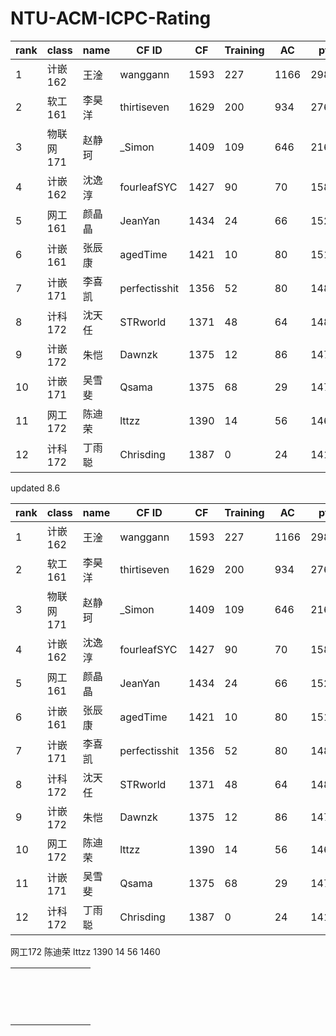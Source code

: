 # NTU-ACM-ICPC-Rating
| rank | class     | name   | CF ID         | CF   | Training | AC   | pt   | Team |
| ---- | --------- | ------ | ------------- | ---- | -------- | ---- | ---- | ---- |
| 1    | 计嵌162   | 王淦   | wanggann      | 1593 | 227      | 1166 | 2986 | 1    |
| 2    | 软工161   | 李昊洋 | thirtiseven   | 1629 | 200      | 934  | 2763 | 1    |
| 3    | 物联网171 | 赵静珂 | _Simon        | 1409 | 109      | 646  | 2164 | 1    |
| 4    | 计嵌162   | 沈逸淳 | fourleafSYC   | 1427 | 90       | 70   | 1587 | 2    |
| 5    | 网工161   | 颜晶晶 | JeanYan       | 1434 | 24       | 66   | 1524 | 2    |
| 6    | 计嵌161   | 张辰康 | agedTime      | 1421 | 10       | 80   | 1511 | 2    |
| 7    | 计嵌171   | 李喜凯 | perfectisshit | 1356 | 52       | 80   | 1488 | 3    |
| 8    | 计科172   | 沈天任 | STRworld      | 1371 | 48       | 64   | 1483 | 3    |
| 9    | 计嵌172   | 朱恺   | Dawnzk        | 1375 | 12       | 86   | 1473 | 3    |
| 10   | 计嵌171   | 吴雪斐 | Qsama         | 1375 | 68       | 29   | 1472 | 4    |
| 11   | 网工172   | 陈迪荣 | lttzz         | 1390 | 14       | 56   | 1460 | 4    |
| 12   | 计科172   | 丁雨聪 | Chrisding     | 1387 | 0        | 24   | 1411 | 4    |



updated 8.6

| rank | class     | name   | CF ID         | CF   | Training | AC   | pt   | Team |
| ---- | --------- | ------ | ------------- | ---- | -------- | ---- | ---- | ---- |
| 1    | 计嵌162   | 王淦   | wanggann      | 1593 | 227      | 1166 | 2986 | 1    |
| 2    | 软工161   | 李昊洋 | thirtiseven   | 1629 | 200      | 934  | 2763 | 1    |
| 3    | 物联网171 | 赵静珂 | _Simon        | 1409 | 109      | 646  | 2164 | 1    |
| 4    | 计嵌162   | 沈逸淳 | fourleafSYC   | 1427 | 90       | 70   | 1587 | 2    |
| 5    | 网工161   | 颜晶晶 | JeanYan       | 1434 | 24       | 66   | 1524 | 2    |
| 6    | 计嵌161   | 张辰康 | agedTime      | 1421 | 10       | 80   | 1511 | 2    |
| 7    | 计嵌171   | 李喜凯 | perfectisshit | 1356 | 52       | 80   | 1488 | 3    |
| 8    | 计科172   | 沈天任 | STRworld      | 1371 | 48       | 64   | 1483 | 3    |
| 9    | 计嵌172   | 朱恺   | Dawnzk        | 1375 | 12       | 86   | 1473 | 3    |
| 10   | 网工172   | 陈迪荣 | lttzz         | 1390 | 14       | 56   | 1460 | 4    |
| 11   | 计嵌171   | 吴雪斐 | Qsama         | 1375 | 68       | 29   | 1472 | 4    |
| 12   | 计科172   | 丁雨聪 | Chrisding     | 1387 | 0        | 24   | 1411 | 4    |

网工172  陈迪荣  lttzz  1390  14  56  1460

|      |      |      |      |      |      |      |      |
| :--- | :--: | :--: | :--: | :--: | :--: | ---- | ---- |
|      |      |      |      |      |      |      |      |
|      |      |      |      |      |      |      |      |
|      |      |      |      |      |      |      |      |
|      |      |      |      |      |      |      |      |
|      |      |      |      |      |      |      |      |
|      |      |      |      |      |      |      |      |
|      |      |      |      |      |      |      |      |
|      |      |      |      |      |      |      |      |
|      |      |      |      |      |      |      |      |
|      |      |      |      |      |      |      |      |
|      |      |      |      |      |      |      |      |
|      |      |      |      |      |      |      |      |
|      |      |      |      |      |      |      |      |
|      |      |      |      |      |      |      |      |
|      |      |      |      |      |      |      |      |